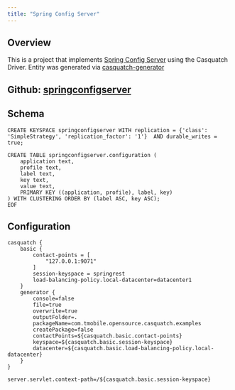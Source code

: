 ```yaml
---
title: "Spring Config Server"
---
```


## Overview
This is a project that implements [Spring Config Server](https://spring.io/guides/gs/centralized-configuration/) using the Casquatch Driver. Entity was generated via [casquatch-generator]()

## Github: [springconfigserver](https://github.com/tmobile/casquatch/tree/master/casquatch-examples/springconfigserver)

## Schema
```
CREATE KEYSPACE springconfigserver WITH replication = {'class': 'SimpleStrategy', 'replication_factor': '1'}  AND durable_writes = true;

CREATE TABLE springconfigserver.configuration (
    application text,
    profile text,
    label text,
    key text,
    value text,
    PRIMARY KEY ((application, profile), label, key)
) WITH CLUSTERING ORDER BY (label ASC, key ASC);
EOF
```

## Configuration
```
casquatch {
    basic {
        contact-points = [
            "127.0.0.1:9071"
        ]
        session-keyspace = springrest
        load-balancing-policy.local-datacenter=datacenter1
    }
    generator {
        console=false
        file=true
        overwrite=true
        outputFolder=.
        packageName=com.tmobile.opensource.casquatch.examples
        createPackage=false
        contactPoints=${casquatch.basic.contact-points}
        keyspace=${casquatch.basic.session-keyspace}
        datacenter=${casquatch.basic.load-balancing-policy.local-datacenter}
    }
}

server.servlet.context-path=/${casquatch.basic.session-keyspace}
```

